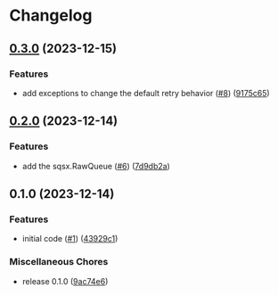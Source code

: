 # Changelog

## [0.3.0](https://github.com/allisson/pysqsx/compare/v0.2.0...v0.3.0) (2023-12-15)


### Features

* add exceptions to change the default retry behavior ([#8](https://github.com/allisson/pysqsx/issues/8)) ([9175c65](https://github.com/allisson/pysqsx/commit/9175c65bdccd53622741dd1d81fa1491922533e0))

## [0.2.0](https://github.com/allisson/pysqsx/compare/v0.1.0...v0.2.0) (2023-12-14)


### Features

* add the sqsx.RawQueue ([#6](https://github.com/allisson/pysqsx/issues/6)) ([7d9db2a](https://github.com/allisson/pysqsx/commit/7d9db2ab499f4bc3914e329514f962233f068175))

## 0.1.0 (2023-12-14)


### Features

* initial code ([#1](https://github.com/allisson/pysqsx/issues/1)) ([43929c1](https://github.com/allisson/pysqsx/commit/43929c121c71d6ae8e646dda25e2a07985a895f0))


### Miscellaneous Chores

* release 0.1.0 ([9ac74e6](https://github.com/allisson/pysqsx/commit/9ac74e679c465453a6d94baecb65f749c430b523))

